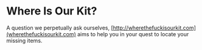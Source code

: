 # Where Is Our Kit?

A question we perpetually ask ourselves, [http://wherethefuckisourkit.com](wherethefuckisourkit.com) aims to help you in your quest to locate your missing items.


